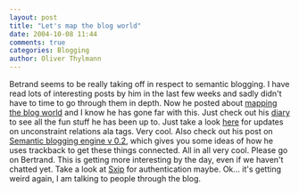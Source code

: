 ```yaml
---
layout: post
title: "Let's map the blog world"
date: 2004-10-08 11:44
comments: true
categories: Blogging
author: Oliver Thylmann
---
```



Betrand seems to be really taking off in respect to semantic blogging. I have read lots of interesting posts by him in the last few weeks and sadly didn't have to time to go through them in depth.  Now he posted about [mapping the blog world](http://kmi.open.ac.uk/people/bertrand/diary/?id=274) and I know he has gone far with this. Just check out his [diary](http://kmi.open.ac.uk/people/bertrand/diary/) to see all the fun stuff he has been up to. Just take a look [here](http://kmi.open.ac.uk/people/bertrand/diary/?id=270) for updates on unconstraint relations ala tags. Very cool. Also check out his post on [Semantic blogging engine v 0.2](http://kmi.open.ac.uk/people/bertrand/diary/?id=249), which gives you some ideas of how he uses trackback to get these things connected. All in all very cool. Please go on Bertrand. This is getting more interesting by the day, even if we haven't chatted yet. Take a look at [Sxip](http://www.sxip.com/) for authentication maybe. Ok... it's getting weird again, I am talking to people through the blog.


